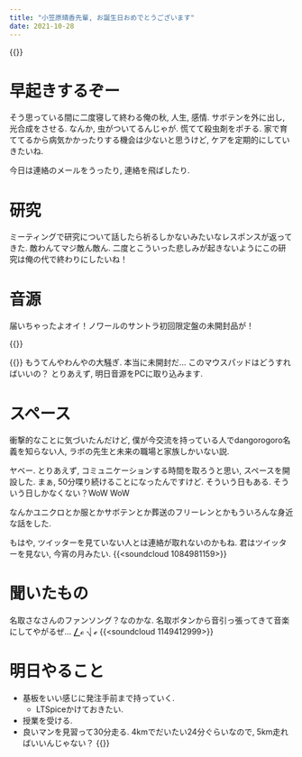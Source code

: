 ```yaml
---
title: "小笠原晴香先輩, お誕生日おめでとうございます"
date: 2021-10-28
---
```


{{<tweet user="dango_bot" id="1453557138974986245">}}
# 早起きするぞー
そう思っている間に二度寝して終わる俺の秋, 人生, 感情. サボテンを外に出し, 光合成をさせる. なんか, 虫がついてるんじゃが. 慌てて殺虫剤をポチる. 家で育ててるから病気かかったりする機会は少ないと思うけど, ケアを定期的にしていきたいね.

今日は連絡のメールをうったり, 連絡を飛ばしたり.
# 研究
ミーティングで研究について話したら祈るしかないみたいなレスポンスが返ってきた. 敵わんてマジ敵ん敵ん. 二度とこういった悲しみが起きないようにこの研究は俺の代で終わりにしたいね！

# 音源
届いちゃったよオイ！ノワールのサントラ初回限定盤の未開封品が！

{{<tweet user="dango_bot" id="1453603967519256583">}}

{{<tweet user="dango_bot" id="1453609946096885761">}}
もうてんやわんやの大騒ぎ. 本当に未開封だ... このマウスパッドはどうすればいいの？ とりあえず, 明日音源をPCに取り込みます.
# スペース
衝撃的なことに気づいたんだけど, 僕が今交流を持っている人でdangorogoro名義を知らない人, ラボの先生と未来の職場と家族しかいない説.

ヤベー. とりあえず, コミュニケーションする時間を取ろうと思い, スペースを開設した. まぁ, 50分喋り続けることになったんですけど. そういう日もある. そういう日しかなくない？WoW WoW

なんかユニクロとか服とかサボテンとか葬送のフリーレンとかもういろんな身近な話をした. 

もはや, ツイッターを見ていない人とは連絡が取れないのかもね. 君はツイッターを見ない, 今宵の月みたい.
{{<soundcloud 1084981159>}}

# 聞いたもの
名取さなさんのファンソング？なのかな. 名取ボタンから音引っ張ってきて音楽にしてやがるぜ... ⎳ℴ ⎷ ℯ
{{<soundcloud 1149412999>}}

# 明日やること
- 基板をいい感じに発注手前まで持っていく. 
  - LTSpiceかけておきたい.
- 授業を受ける.
- 良いマンを見習って30分走る. 4kmでだいたい24分ぐらいなので, 5km走ればいいんじゃない？
{{<tweet user="dango_bot" id="1453652244839034882">}}